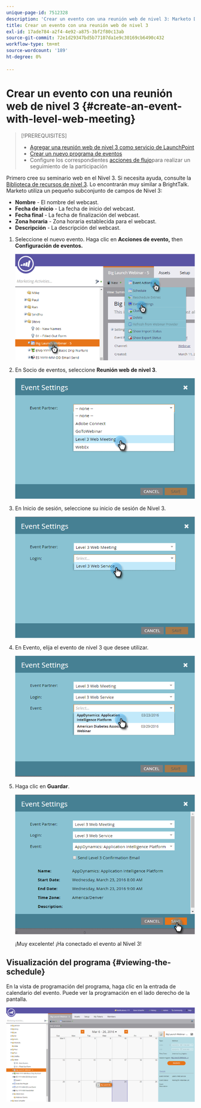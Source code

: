 ```yaml
---
unique-page-id: 7512328
description: 'Crear un evento con una reunión web de nivel 3: Marketo Docs: documentación del producto'
title: Crear un evento con una reunión web de nivel 3
exl-id: 17ade784-a2f4-4e92-a875-3bf2f80c13ab
source-git-commit: 72e1d29347bd5b77107da1e9c30169cb6490c432
workflow-type: tm+mt
source-wordcount: '189'
ht-degree: 0%

---
```


# Crear un evento con una reunión web de nivel 3 {#create-an-event-with-level-web-meeting}

>[!PREREQUISITES]
>
>* [Agregar una reunión web de nivel 3 como servicio de LaunchPoint](/help/marketo/product-docs/administration/additional-integrations/add-level-3-web-meeting-as-a-launchpoint-service.md)
>* [Crear un nuevo programa de eventos](/help/marketo/product-docs/demand-generation/events/understanding-events/create-a-new-event-program.md)
>* Configure los correspondientes [acciones de flujo](/help/marketo/product-docs/core-marketo-concepts/smart-campaigns/flow-actions/add-a-flow-step-to-a-smart-campaign.md)para realizar un seguimiento de la participación


Primero cree su seminario web en el Nivel 3. Si necesita ayuda, consulte la [Biblioteca de recursos de nivel 3](https://www.level3.com/en/resource-library/). Lo encontrarán muy similar a BrightTalk.  Marketo utiliza un pequeño subconjunto de campos de Nivel 3:

* **Nombre** - El nombre del webcast.
* **Fecha de inicio** - La fecha de inicio del webcast.
* **Fecha final** - La fecha de finalización del webcast.
* **Zona horaria** - Zona horaria establecida para el webcast.
* **Descripción** - La descripción del webcast.

1. Seleccione el nuevo evento. Haga clic en **Acciones de evento,** then **Configuración de eventos.**

   ![](assets/image2016-3-24-15-3a40-3a39.png)

1. En Socio de eventos, seleccione **Reunión web de nivel 3**.

   ![](assets/image2016-3-24-15-3a42-3a10.png)

1. En Inicio de sesión, seleccione su inicio de sesión de Nivel 3.

   ![](assets/image2016-3-24-15-3a43-3a43.png)

1. En Evento, elija el evento de nivel 3 que desee utilizar.

   ![](assets/image2016-3-24-15-3a44-3a41.png)

1. Haga clic en **Guardar**.

   ![](assets/image2016-3-24-15-3a45-3a31.png)

   ¡Muy excelente! ¡Ha conectado el evento al Nivel 3!

## Visualización del programa  {#viewing-the-schedule}

En la vista de programación del programa, haga clic en la entrada de calendario del evento. Puede ver la programación en el lado derecho de la pantalla.

![](assets/image2016-3-24-15-3a51-3a7.png)
